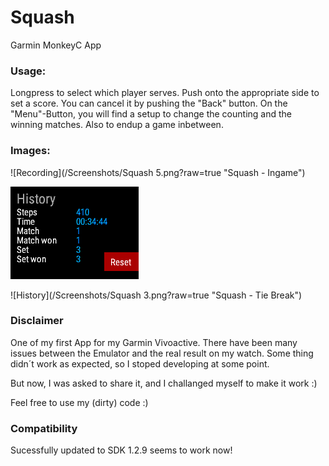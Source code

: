 # Squash
Garmin MonkeyC App

### Usage:
Longpress to select which player serves.
Push onto the appropriate side to set a score. You can cancel it by pushing the "Back" button.
On the "Menu"-Button, you will find a setup to change the counting and the winning matches.
Also to endup a game inbetween.

### Images:

![Recording](/Screenshots/Squash 5.png?raw=true "Squash - Ingame")

![Tie-Break](/Screenshots/History2.png?raw=true "Squash - History")

![History](/Screenshots/Squash 3.png?raw=true "Squash - Tie Break")


### Disclaimer
One of my first App for my Garmin Vivoactive.
There have been many issues between the Emulator and the real result on my watch.
Some thing didn´t work as expected, so I stoped developing at some point.

But now, I was asked to share it, and I challanged myself to make it work :)

Feel free to use my (dirty) code :)

### Compatibility
Sucessfully updated to SDK 1.2.9 seems to work now!
